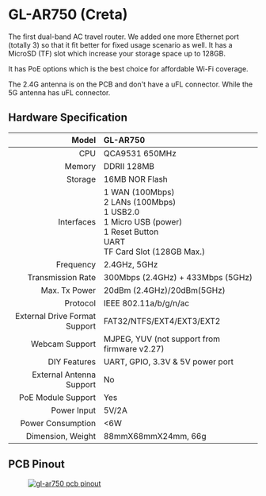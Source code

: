 # GL-AR750 (Creta)

The first dual-band AC travel router. We added one more Ethernet port (totally 3) so that it fit better for fixed usage scenario as well. It has a MicroSD (TF) slot which increase your storage space up to 128GB.

It has PoE options which is the best choice for affordable Wi-Fi coverage.

The 2.4G antenna is on the PCB and don't have a uFL connector. While the 5G antenna has uFL connector.

## Hardware Specification

|                         Model | GL-AR750                                                     |
| ----------------------------: | :----------------------------------------------------------- |
|                           CPU | QCA9531 650MHz                                               |
|                        Memory | DDRII 128MB                                                  |
|                       Storage | 16MB NOR Flash                                               |
|                    Interfaces | 1 WAN (100Mbps)<br>2 LANs (100Mbps)<br>1 USB2.0<br>1 Micro USB (power)<br>1 Reset Button<br>UART<br>TF Card Slot (128GB Max.) |
|                     Frequency | 2.4GHz, 5GHz                                                 |
|             Transmission Rate | 300Mbps (2.4GHz) + 433Mbps (5GHz)                            |
|                 Max. Tx Power | 20dBm (2.4GHz)/20dBm(5GHz)                                   |
|                      Protocol | IEEE 802.11a/b/g/n/ac                                        |
| External Drive Format Support | FAT32/NTFS/EXT4/EXT3/EXT2                                    |
|                Webcam Support | MJPEG, YUV (not support from firmware v2.27)                 |
|                  DIY Features | UART, GPIO, 3.3V & 5V power port                             |
|      External Antenna Support | No                                                           |
|            PoE Module Support | Yes                                                          |
|                   Power Input | 5V/2A                                                        |
|             Power Consumption | <6W                                                          |
|             Dimension, Weight | 88mmX68mmX24mm, 66g                                          |

## PCB Pinout

<div class="gl-lightbox" itemscope itemtype="http://schema.org/ImageGallery">
  <figure itemprop="associatedMedia" itemscope itemtype="http://schema.org/ImageObject">
    <a href="https://static.gl-inet.com/docs/en/2.x/hardware/ar750/src/AR750-V1.0-PINOUT-1.jpg" itemprop="contentUrl" data-size="2339x1653">
      <img src="https://static.gl-inet.com/docs/en/2.x/hardware/ar750/src/AR750-V1.0-PINOUT-1.jpg" itemprop="thumbnail" alt="gl-ar750 pcb pinout" loading="lazy" />
    </a>
  </figure>
</div>
